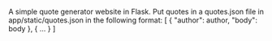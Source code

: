 A simple quote generator website in Flask. Put quotes in a quotes.json
file in app/static/quotes.json in the following format:
[
    {
        "author": author,
        "body": body
    },
    {
        ...
    }
]